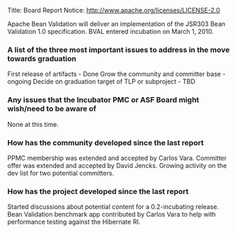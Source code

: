 Title: Board Report
Notice: http://www.apache.org/licenses/LICENSE-2.0

Apache Bean Validation will deliver an implementation of the JSR303 Bean Validation 1.0 specification.  BVAL entered incubation on March 1, 2010.


### A list of the three most important issues to address in the move towards graduation
First release of artifacts - Done
Grow the community and committer base - ongoing
Decide on graduation target of TLP or subproject - TBD

### Any issues that the Incubator PMC or ASF Board might wish/need to be aware of
None at this time.

### How has the community developed since the last report
PPMC membership was extended and accepted by Carlos Vara.
Committer offer was extended and accepted by David Jencks.
Growing activity on the dev list for two potential committers.

### How has the project developed since the last report
Started discussions about potential content for a 0.2-incubating release.
Bean Validation benchmark app contributed by Carlos Vara to help with performance testing against the Hibernate RI.
